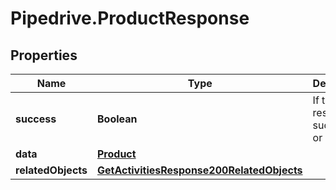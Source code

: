 # Pipedrive.ProductResponse

## Properties

Name | Type | Description | Notes
------------ | ------------- | ------------- | -------------
**success** | **Boolean** | If the response is successful or not | [optional] 
**data** | [**Product**](Product.md) |  | [optional] 
**relatedObjects** | [**GetActivitiesResponse200RelatedObjects**](GetActivitiesResponse200RelatedObjects.md) |  | [optional] 


